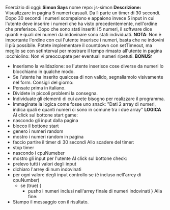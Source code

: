 Esercizio di oggi: **Simon Says**
nome repo: js-simon
**Descrizione:**
Visualizzare in pagina 5 numeri casuali. Da lì parte un timer di 30 secondi.
Dopo 30 secondi i numeri scompaiono e appaiono invece 5 input in cui l'utente deve inserire i numeri che ha visto precedentemente, nell'ordine che preferisce.
Dopo che sono stati inseriti i 5 numeri, il software dice quanti e quali dei numeri da indovinare sono stati individuati.
**NOTA**:
Non è importante l'ordine con cui l'utente inserisce i numeri, basta che ne indovini il più possibile.
Potete implementare il countdown con setTimeout, ma meglio se con setInterval per mostrare il tempo rimasto all'utente in pagina :occhiolino:
Non vi preoccupate per eventuali numeri ripetuti.
**BONUS:**
- Inseriamo la validazione: se l'utente inserisce cose diverse da numeri lo blocchiamo in qualche modo.
- Se l’utente ha inserito qualcosa di non valido, segnaliamolo visivamente nel form.
Consigli del giorno:
- Pensate prima in italiano.
- Dividete in piccoli problemi la consegna.
- Individuate gli elementi di cui avete bisogno per realizzare il programma.
- Immaginate la logica come fosse uno snack: "Dati 2 array di numeri, indica quali e quanti numeri ci sono in comune tra i due array"
**LOGICA**
Al click sul bottone start game:
- nascondo gli input dalla pagina
- blocco il bottone start 
- genero i numeri random
- mostro i numeri random in pagina
- faccio partire il timer di 30 secondi
Allo scadere del timer:
- stop timer
- nascondo i cpuNumeber
- mostro gli input per l'utente
Al click sul bottone check:
- prelevo tutti i valori degli input
- dichiaro l'arrey di num indovinati
- per ogni valore degli input controllo se (è incluso nell'arrey di cpuNumber)
    - se (true) {
        - pusho i numeri inclusi nell'arrey finale di numeri indovinati
    }
Alla fine:
- Stampo il messaggio con il risultato.

